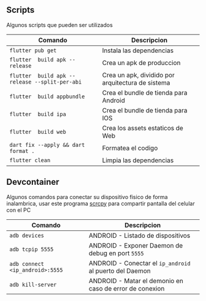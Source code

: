 ## Scripts

Algunos scripts que pueden ser utilizados

| Comando                                        | Descripcion                                       |
| ---------------------------------------------- | ------------------------------------------------- |
| `flutter pub get`                              | Instala las dependencias                          |
| `flutter  build apk --release`                 | Crea un apk de produccion                         |
| `flutter  build apk --release --split-per-abi` | Crea un apk, dividido por arquitectura de sistema |
| `flutter  build appbundle`                     | Crea el bundle de tienda para Android             |
| `flutter  build ipa`                           | Crea el bundle de tienda para IOS                 |
| `flutter  build web`                           | Crea los assets estaticos de Web                  |
| `dart fix --apply && dart format .`            | Formatea el codigo                                |
| `flutter clean`                                | Limpia las dependencias                           |

## Devcontainer

Algunos comandos para conectar su dispositivo fisico de forma inalambrica, usar este programa [scrcpy](https://github.com/Genymobile/scrcpy) para compartir pantalla del celular con el PC

| Comando                         | Descripcion                                             |
| ------------------------------- | ------------------------------------------------------- |
| `adb devices`                   | ANDROID - Listado de dispositivos                       |
| `adb tcpip 5555`                | ANDROID - Exponer Daemon de debug en port `5555`        |
| `adb connect <ip_android>:5555` | ANDROID - Conectar el `ip_android` al puerto del Daemon |
| `adb kill-server`               | ANDROID - Matar el demonio en caso de error de conexion |
